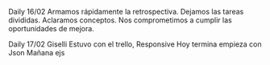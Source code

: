 Daily 16/02
Armamos rápidamente la retrospectiva.
Dejamos las tareas divididas.
Aclaramos conceptos.
Nos comprometimos a cumplir las oportunidades de mejora.


Daily 17/02
Giselli
Estuvo con el trello, Responsive
Hoy termina empieza con Json
Mañana ejs

